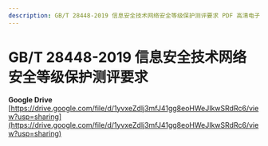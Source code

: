 ```yaml
---
description: GB/T 28448-2019 信息安全技术网络安全等级保护测评要求 PDF 高清电子版 下载
---
```


# GB/T 28448-2019 信息安全技术网络安全等级保护测评要求

**Google Drive**  
[https://drive.google.com/file/d/1yvxeZdlj3mfJ41gg8eoHWeJIkwSRdRc6/view?usp=sharing](https://drive.google.com/file/d/1yvxeZdlj3mfJ41gg8eoHWeJIkwSRdRc6/view?usp=sharing)

